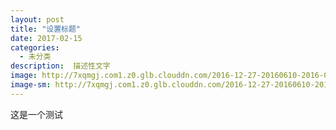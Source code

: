 ```yaml
---
layout: post
title: "设置标题"
date: 2017-02-15
categories:
  - 未分类
description:  描述性文字
image: http://7xqmgj.com1.z0.glb.clouddn.com/2016-12-27-20160610-2016-06-10%20143904-compressed.jpg
image-sm: http://7xqmgj.com1.z0.glb.clouddn.com/2016-12-27-20160610-2016-06-10%20143904-compressed.jpg
---
```



这是一个测试